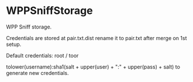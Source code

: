 WPPSniffStorage
===============

WPP Sniff storage.

Credentials are stored at pair.txt.dist rename it to pair.txt after merge on 1st setup.

Default credentials: root / toor

tolower(username):sha1(salt + upper(user) + ":" + upper(pass) + salt) to generate new credentials.

